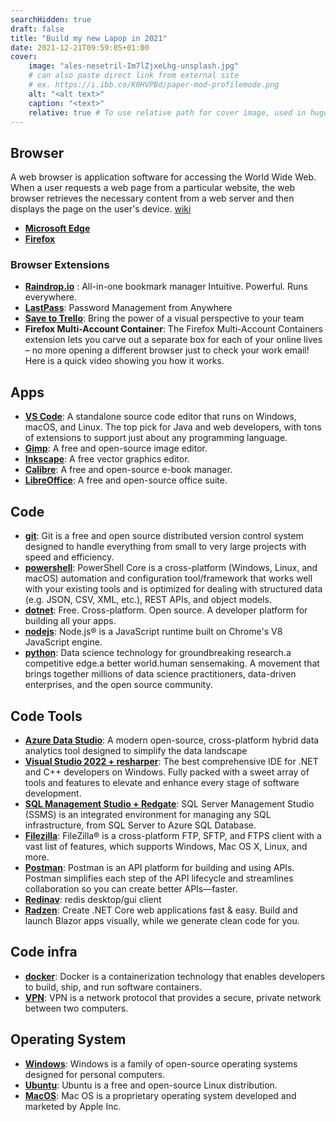 ```yaml
---
searchHidden: true
draft: false
title: "Build my new Lapop in 2021"
date: 2021-12-21T09:59:05+01:00
cover:
    image: "ales-nesetril-Im7lZjxeLhg-unsplash.jpg"
    # can also paste direct link from external site
    # ex. https://i.ibb.co/K0HVPBd/paper-mod-profilemode.png
    alt: "<alt text>"
    caption: "<text>"
    relative: true # To use relative path for cover image, used in hugo Page-bundles
---
```


## Browser

A web browser is application software for accessing the World Wide Web. When a user requests a web page from a particular website, the web browser retrieves the necessary content from a web server and then displays the page on the user's device. [wiki](https://en.wikipedia.org/wiki/Web_browser)

- **[Microsoft Edge](https://microsoftedgewelcome.microsoft.com/en-us/?form=MT002G)**
- **[Firefox](https://www.mozilla.org/en-US/firefox/new/)**

### Browser Extensions
- **[Raindrop.io](https://raindrop.io/)** : All-in-one bookmark manager
Intuitive. Powerful. Runs everywhere. 
- **[LastPass](https://www.lastpass.com/)**: Password Management from Anywhere 
- **[Save to Trello](https://trello.com/)**: Bring the power of a visual perspective to your team 
- **Firefox Multi-Account Container**: The Firefox Multi-Account Containers extension lets you carve out a separate box for each of your online lives – no more opening a different browser just to check your work email! Here is a quick video showing you how it works.

## Apps
- **[VS Code](https://code.visualstudio.com/)**: A standalone source code editor that runs on Windows, macOS, and Linux. The top pick for Java and web developers, with tons of extensions to support just about any programming language. 
- **[Gimp](https://www.gimp.org/)**: A free and open-source image editor.
- **[Inkscape](https://inkscape.org/)**: A free vector graphics editor.
- **[Calibre](https://calibre-ebook.com/)**: A free and open-source e-book manager.
- **[LibreOffice](https://www.libreoffice.org/)**: A free and open-source office suite.


## Code
- **[git](https://git-scm.com/)**: Git is a free and open source distributed version control system designed to handle everything from small to very large projects with speed and efficiency. 
- **[powershell](https://github.com/powershell/powershell)**: PowerShell Core is a cross-platform (Windows, Linux, and macOS) automation and configuration tool/framework that works well with your existing tools and is optimized for dealing with structured data (e.g. JSON, CSV, XML, etc.), REST APIs, and object models. 
- **[dotnet](https://dotnet.microsoft.com/en-us/)**: Free. Cross-platform. Open source. A developer platform for building all your apps. 
- **[nodejs](https://nodejs.org/en/)**: Node.js® is a JavaScript runtime built on Chrome's V8 JavaScript engine. 
- **[python](https://www.anaconda.com/)**: Data science technology for groundbreaking research.a competitive edge.a better world.human sensemaking. A movement that brings together millions of data science practitioners, data-driven enterprises, and the open source community. 

## Code Tools
- **[Azure Data Studio](https://azure.microsoft.com/en-us/services/developer-tools/data-studio/)**: A modern open-source, cross-platform hybrid data analytics tool designed to simplify the data landscape 
- **[Visual Studio 2022 + resharper](https://visualstudio.microsoft.com/vs/)**: The best comprehensive IDE for .NET and C++ developers on Windows. Fully packed with a sweet array of tools and features to elevate and enhance every stage of software development. 
- **[SQL Management Studio + Redgate](https://docs.microsoft.com/en-us/sql/ssms/download-sql-server-management-studio-ssms?view=sql-server-ver15)**: SQL Server Management Studio (SSMS) is an integrated environment for managing any SQL infrastructure, from SQL Server to Azure SQL Database. 
- **[Filezilla](https://filezilla-project.org/)**: FileZilla® is a cross-platform FTP, SFTP, and FTPS client with a vast list of features, which supports Windows, Mac OS X, Linux, and more. 
- **[Postman](https://www.postman.com/)**: Postman is an API platform for building and using APIs. Postman simplifies each step of the API lifecycle and streamlines collaboration so you can create better APIs—faster. 
- **[Redinav](https://www.redinav.com/)**: redis desktop/gui client 
- **[Radzen](https://www.radzen.com/)**: Create .NET Core web applications fast & easy. Build and launch Blazor apps visually, while we generate clean code for you. 

## Code infra
- **[docker](https://www.docker.com/)**: Docker is a containerization technology that enables developers to build, ship, and run software containers. 
- **[VPN](https://www.vpnbook.com/)**: VPN is a network protocol that provides a secure, private network between two computers. 

## Operating System
- **[Windows](https://www.microsoft.com/en-us/windows/)**: Windows is a family of open-source operating systems designed for personal computers. 
- **[Ubuntu](https://www.ubuntu.com/)**: Ubuntu is a free and open-source Linux distribution. 
- **[MacOS](https://www.apple.com/macos/)**: Mac OS is a proprietary operating system developed and marketed by Apple Inc.